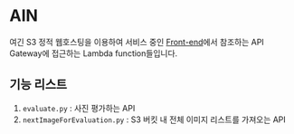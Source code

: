 # AIN

여긴 S3 정적 웹호스팅을 이용하여 서비스 중인 [Front-end](https://github.com/SDSACT/cld-may2017-ain-survey)에서 참조하는 API Gateway에 접근하는 Lambda function들입니다.

## 기능 리스트

1. `evaluate.py` : 사진 평가하는 API
2. `nextImageForEvaluation.py` : S3 버킷 내 전체 이미지 리스트를 가져오는 API